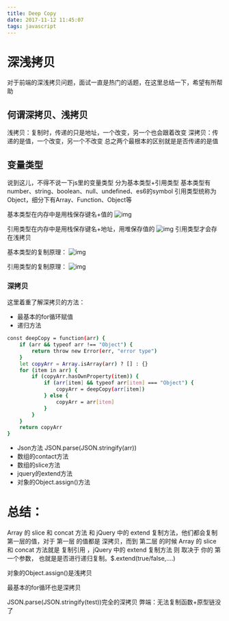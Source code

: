 ```yaml
---
title: Deep Copy
date: 2017-11-12 11:45:07
tags: javascript
---
```



# 深浅拷贝

对于前端的深浅拷贝问题，面试一直是热门的话题，在这里总结一下，希望有所帮助

<!-- more -->
## 何谓深拷贝、浅拷贝
浅拷贝：复制时，传递的只是地址，一个改变，另一个也会跟着改变
深拷贝：传递的是值，一个改变，另一个不改变
总之两个最根本的区别就是是否传递的是值

## 变量类型
说到这儿，不得不说一下js里的变量类型
分为基本类型+引用类型
基本类型有number、string、boolean、null、undefined、es6的symbol
引用类型统称为Object，细分下有Array、Function、Object等

基本类型在内存中是用栈保存键名+值的
![img](baseType.png)

引用类型在内存中是用栈保存键名+地址，用堆保存值的
![img](referenceType.png)
引用类型才会存在浅拷贝

基本类型的复制原理：
![img](baseCopy.png)

引用类型的复制原理：
![img](referenceCopy.png)

### 深拷贝
这里着重了解深拷贝的方法：
* 最基本的for循环赋值
* 递归方法
``` bash
const deepCopy = function(arr) {
    if (arr && typeof arr !== "Object") {
        return throw new Error(err, "error type")
    }
    let copyArr = Array.isArray(arr) ? [] : {}
    for (item in arr) {
        if (copyArr.hasOwnProperty(item)) {
            if (arr[item] && typeof arr[item] === "Object") {
                copyArr = deepCopy(arr[item])
            } else {
                copyArr = arr[item]
            }
        }
    }
    return copyArr
}
```

* Json方法
JSON.parse(JSON.stringify(arr))
* 数组的contact方法
* 数组的slice方法
* jquery的extend方法
* 对象的Object.assign()方法


# 总结：
Array 的 slice 和 concat 方法 和 jQuery 中的 extend 复制方法，他们都会复制第一层的值，对于 第一层 的值都是 深拷贝，而到 第二层 的时候 Array 的 slice 和 concat 方法就是 复制引用 ，jQuery 中的 extend 复制方法 则 取决于 你的 第一个参数， 也就是是否进行递归复制。$.extend(true/false,....)

对象的Object.assign()是浅拷贝

最基本的for循环也是深拷贝

JSON.parse(JSON.stringify(test))完全的深拷贝
弊端：无法复制函数+原型链没了
